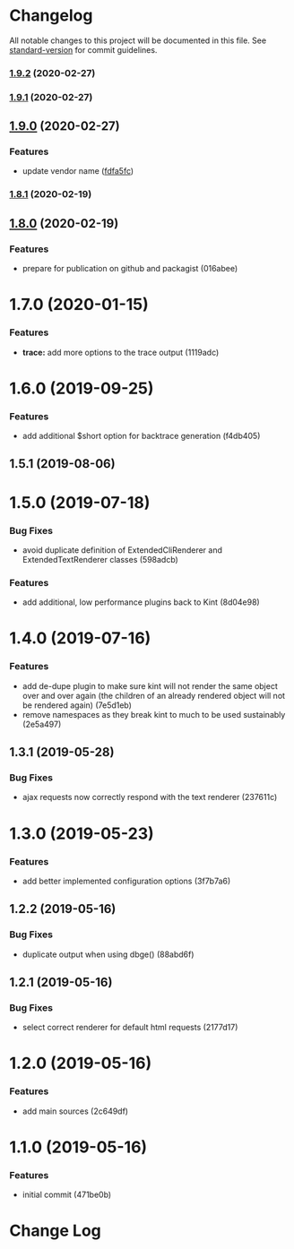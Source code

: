 # Changelog

All notable changes to this project will be documented in this file. See [standard-version](https://github.com/conventional-changelog/standard-version) for commit guidelines.

### [1.9.2](https://github.com/Neunerlei/dbg/compare/v1.9.1...v1.9.2) (2020-02-27)

### [1.9.1](https://github.com/Neunerlei/dbg/compare/v1.9.0...v1.9.1) (2020-02-27)

## [1.9.0](https://github.com/Neunerlei/dbg/compare/v1.8.1...v1.9.0) (2020-02-27)


### Features

* update vendor name ([fdfa5fc](https://github.com/Neunerlei/dbg/commit/fdfa5fcf9659f2436a9b10c569b658c857fffc79))

### [1.8.1](https://github.com/neunerlei/dbg/compare/v1.8.0...v1.8.1) (2020-02-19)

## [1.8.0](https://github.com/neunerlei/dbg/compare/v1.7.0...v1.8.0) (2020-02-19)


### Features

* prepare for publication on github and packagist (016abee)

# 1.7.0 (2020-01-15)


### Features

* **trace:** add more options to the trace output (1119adc)



# 1.6.0 (2019-09-25)


### Features

* add additional $short option for backtrace generation (f4db405)



## 1.5.1 (2019-08-06)



# 1.5.0 (2019-07-18)


### Bug Fixes

* avoid duplicate definition of ExtendedCliRenderer and ExtendedTextRenderer classes (598adcb)


### Features

* add additional, low performance plugins back to Kint (8d04e98)



# 1.4.0 (2019-07-16)


### Features

* add de-dupe plugin to make sure kint will not render the same object over and over again (the children of an already rendered object will not be rendered again) (7e5d1eb)
* remove namespaces as they break kint to much to be used sustainably (2e5a497)



## 1.3.1 (2019-05-28)


### Bug Fixes

* ajax requests now correctly respond with the text renderer (237611c)



# 1.3.0 (2019-05-23)


### Features

* add better implemented configuration options (3f7b7a6)



## 1.2.2 (2019-05-16)


### Bug Fixes

* duplicate output when using dbge() (88abd6f)



## 1.2.1 (2019-05-16)


### Bug Fixes

* select correct renderer for default html requests (2177d17)



# 1.2.0 (2019-05-16)


### Features

* add main sources (2c649df)



# 1.1.0 (2019-05-16)


### Features

* initial commit (471be0b)



# Change Log

